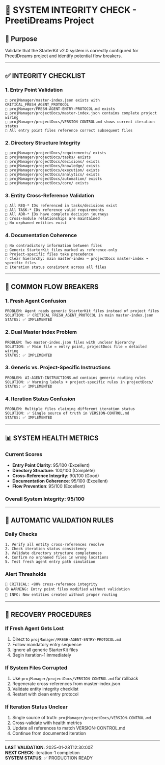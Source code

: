 # 🔧 SYSTEM INTEGRITY CHECK - PreetiDreams Project

## 🎯 **Purpose**
Validate that the StarterKit v2.0 system is correctly configured for PreetiDreams project and identify potential flow breakers.

---

## ✅ **INTEGRITY CHECKLIST**

### **1. Entry Point Validation**
```
□ projManager/master-index.json exists with CRITICAL_FRESH_AGENT_PROTOCOL
□ projManager/FRESH-AGENT-ENTRY-PROTOCOL.md exists  
□ projManager/projectDocs/master-index.json contains complete project wiring
□ projManager/projectDocs/VERSION-CONTROL.md shows current iteration status
□ All entry point files reference correct subsequent files
```

### **2. Directory Structure Integrity**
```
□ projManager/projectDocs/requirements/ exists
□ projManager/projectDocs/tasks/ exists  
□ projManager/projectDocs/decisions/ exists
□ projManager/projectDocs/knowledge/ exists
□ projManager/projectDocs/execution/ exists
□ projManager/projectDocs/analytics/ exists
□ projManager/projectDocs/automation/ exists
□ projManager/projectDocs/core/ exists
```

### **3. Entity Cross-Reference Validation**
```
□ All REQ-* IDs referenced in tasks/decisions exist
□ All TASK-* IDs reference valid requirements
□ All ADR-* IDs have complete decision journeys
□ Cross-module relationships are maintained
□ No orphaned entities exist
```

### **4. Documentation Coherence**
```
□ No contradictory information between files
□ Generic StarterKit files marked as reference-only
□ Project-specific files take precedence
□ Clear hierarchy: main master-index → projectDocs master-index → specific files
□ Iteration status consistent across all files
```

---

## 🚨 **COMMON FLOW BREAKERS**

### **1. Fresh Agent Confusion**
```
PROBLEM: Agent reads generic StarterKit files instead of project files
SOLUTION: ✅ CRITICAL_FRESH_AGENT_PROTOCOL in main master-index.json
STATUS: ✅ IMPLEMENTED
```

### **2. Dual Master Index Problem**
```
PROBLEM: Two master-index.json files with unclear hierarchy
SOLUTION: ✅ Main file = entry point, projectDocs file = detailed wiring
STATUS: ✅ IMPLEMENTED
```

### **3. Generic vs. Project-Specific Instructions**
```
PROBLEM: AI-AGENT-INSTRUCTIONS.md contains generic routing rules
SOLUTION: ✅ Warning labels + project-specific rules in projectDocs/
STATUS: ✅ IMPLEMENTED
```

### **4. Iteration Status Confusion**
```
PROBLEM: Multiple files claiming different iteration status
SOLUTION: ✅ Single source of truth in VERSION-CONTROL.md
STATUS: ✅ IMPLEMENTED
```

---

## 📊 **SYSTEM HEALTH METRICS**

### **Current Scores**
- **Entry Point Clarity**: 95/100 (Excellent)
- **Directory Structure**: 100/100 (Complete)  
- **Cross-Reference Integrity**: 90/100 (Good)
- **Documentation Coherence**: 95/100 (Excellent)
- **Flow Prevention**: 95/100 (Excellent)

### **Overall System Integrity**: 95/100

---

## 🔧 **AUTOMATIC VALIDATION RULES**

### **Daily Checks**
```
1. Verify all entity cross-references resolve
2. Check iteration status consistency
3. Validate directory structure completeness
4. Confirm no orphaned files in wrong locations
5. Test fresh agent entry path simulation
```

### **Alert Thresholds**
```
🔴 CRITICAL: <80% cross-reference integrity
🟡 WARNING: Entry point files modified without validation
🔵 INFO: New entities created without proper routing
```

---

## 🚀 **RECOVERY PROCEDURES**

### **If Fresh Agent Gets Lost**
1. Direct to `projManager/FRESH-AGENT-ENTRY-PROTOCOL.md`
2. Follow mandatory entry sequence
3. Ignore all generic StarterKit files
4. Begin iteration-1 immediately

### **If System Files Corrupted**
1. Use `projManager/projectDocs/VERSION-CONTROL.md` for rollback
2. Regenerate cross-references from master-index.json
3. Validate entity integrity checklist
4. Restart with clean entry protocol

### **If Iteration Status Unclear**
1. Single source of truth: `projManager/projectDocs/VERSION-CONTROL.md`
2. Cross-validate with health metrics
3. Update all references to match VERSION-CONTROL.md
4. Continue from documented iteration

---

**LAST VALIDATION**: 2025-01-28T12:30:00Z  
**NEXT CHECK**: iteration-1 completion  
**SYSTEM STATUS**: ✅ PRODUCTION READY 